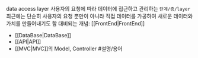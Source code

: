 data access layer
사용자의 요청에 따라 데이터에 접근하고 관리하는 `단계/층/layer`
최근에는 단순히 사용자의 요청 뿐만이 아니라 직접 데이터를 가공하여 새로운 데이터와 가치를 만들어내기도 함
대비되는 개념: [[FrontEnd|FrontEnd]]

- [[DataBase|DataBase]]
- [[API|API]]
- [[MVC|MVC]]의 Model, Controller #설명/용어

